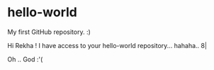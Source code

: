 # hello-world
My first GitHub repository. :)

Hi Rekha ! I have access to your hello-world repository... hahaha.. 8|

Oh .. God :'(
